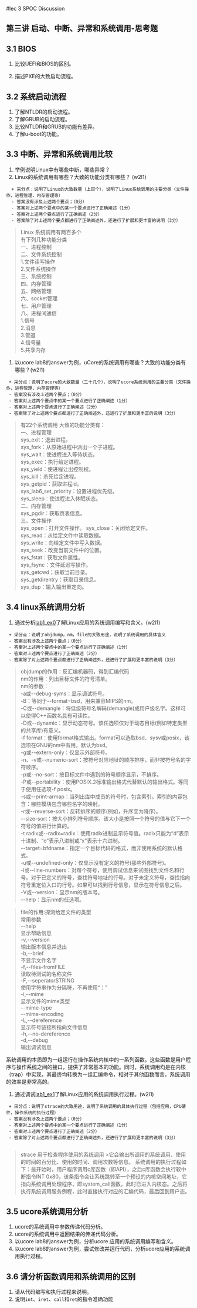#lec 3 SPOC Discussion

## 第三讲 启动、中断、异常和系统调用-思考题

## 3.1 BIOS
 1. 比较UEFI和BIOS的区别。

    

 1. 描述PXE的大致启动流程。

## 3.2 系统启动流程
 1. 了解NTLDR的启动流程。
 1. 了解GRUB的启动流程。
 1. 比较NTLDR和GRUB的功能有差异。
 1. 了解u-boot的功能。

## 3.3 中断、异常和系统调用比较
 1. 举例说明Linux中有哪些中断，哪些异常？
 1. Linux的系统调用有哪些？大致的功能分类有哪些？  (w2l1)

```
  + 采分点：说明了Linux的大致数量（上百个），说明了Linux系统调用的主要分类（文件操作，进程管理，内存管理等）
  - 答案没有涉及上述两个要点；（0分）
  - 答案对上述两个要点中的某一个要点进行了正确阐述（1分）
  - 答案对上述两个要点进行了正确阐述（2分）
  - 答案除了对上述两个要点都进行了正确阐述外，还进行了扩展和更丰富的说明（3分）
 ```
 
 >Linux 系统调用有两百多个  
 >有下列几种功能分类  
 >一、进程控制  
 >二、文件系统控制  
 >   1.文件读写操作  
 >   2.文件系统操作  
 >三、系统控制  
 >四、内存管理  
 >五、网络管理  
 >六、socket管理  
 >七、用户管理  
 >八、进程间通信  
 >   1.信号  
 >   2.消息  
 >   3.管道  
 >   4.信号量  
 >   5.共享内存  
 
 1. 以ucore lab8的answer为例，uCore的系统调用有哪些？大致的功能分类有哪些？(w2l1)
 
 ```
  + 采分点：说明了ucore的大致数量（二十几个），说明了ucore系统调用的主要分类（文件操作，进程管理，内存管理等）
  - 答案没有涉及上述两个要点；（0分）
  - 答案对上述两个要点中的某一个要点进行了正确阐述（1分）
  - 答案对上述两个要点进行了正确阐述（2分）
  - 答案除了对上述两个要点都进行了正确阐述外，还进行了扩展和更丰富的说明（3分）
 ```
 
 >有22个系统调用
 >大致的功能分类有：  
 >一、进程管理  
       sys_exit：退出进程。  
       sys_fork：从原始进程中派出一个子进程。  
       sys_wait：使进程进入等待状态。   
       sys_exec：执行给定进程。  
       sys_yield：使进程让出控制权。    
       sys_kill：杀死给定进程。   
       sys_getpid：获取进程id。    
       sys_lab6_set_priority：设置进程优先级。  
       sys_sleep：使进程进入休眠状态。  
 >二、内存管理  
        sys_pgdir：获取页表信息。  
 >三、文件操作  
       sys_open：打开文件操作。 
       sys_close：关闭给定文件。  
       sys_read：从给定文件中读取数据。  
       sys_write：向给定文件中写入数据。  
       sys_seek：改变当前文件中的位置。  
       sys_fstat：获取文件属性。  
       sys_fsync：文件延迟写操作。  
       sys_getcwd；获取当前目录。  
       sys_getdirentry：获取目录信息。  
       sys_dup：输入输出重定向。 
 
 
## 3.4 linux系统调用分析
 1. 通过分析[lab1_ex0](https://github.com/chyyuu/ucore_lab/blob/master/related_info/lab1/lab1-ex0.md)了解Linux应用的系统调用编写和含义。(w2l1)
 

 ```
  + 采分点：说明了objdump，nm，file的大致用途，说明了系统调用的具体含义
  - 答案没有涉及上述两个要点；（0分）
  - 答案对上述两个要点中的某一个要点进行了正确阐述（1分）
  - 答案对上述两个要点进行了正确阐述（2分）
  - 答案除了对上述两个要点都进行了正确阐述外，还进行了扩展和更丰富的说明（3分）
 
 ```
 
 >objdump的作用：反汇编机器码，得到汇编代码  
 >nm的作用：列出目标文件的符号清单。  
 >nm的参数：  
 >-a或--debug-syms：显示调试符号。  
-B：等同于--format=bsd，用来兼容MIPS的nm。  
-C或--demangle：将低级符号名解码(demangle)成用户级名字。这样可以使得C++函数名具有可读性。  
-D或--dynamic：显示动态符号。该任选项仅对于动态目标(例如特定类型的共享库)有意义。  
-f format：使用format格式输出。format可以选取bsd、sysv或posix，该选项在GNU的nm中有用。默认为bsd。  
-g或--extern-only：仅显示外部符号。  
-n、-v或--numeric-sort：按符号对应地址的顺序排序，而非按符号名的字符顺序。  
-p或--no-sort：按目标文件中遇到的符号顺序显示，不排序。  
-P或--portability：使用POSIX.2标准输出格式代替默认的输出格式。等同于使用任选项-f posix。  
-s或--print-armap：当列出库中成员的符号时，包含索引。索引的内容包含：哪些模块包含哪些名字的映射。  
-r或--reverse-sort：反转排序的顺序(例如，升序变为降序)。  
--size-sort：按大小排列符号顺序。该大小是按照一个符号的值与它下一个符号的值进行计算的。  
-t radix或--radix=radix：使用radix进制显示符号值。radix只能为“d”表示十进制、“o”表示八进制或“x”表示十六进制。  
--target=bfdname：指定一个目标代码的格式，而非使用系统的默认格式。  
-u或--undefined-only：仅显示没有定义的符号(那些外部符号)。  
-l或--line-numbers：对每个符号，使用调试信息来试图找到文件名和行号。对于已定义的符号，查找符号地址的行号。对于未定义符号，查找指向符号重定位入口的行号。如果可以找到行号信息，显示在符号信息之后。  
-V或--version：显示nm的版本号。  
--help：显示nm的任选项。  

 >file的作用:探测给定文件的类型  
 >常用参数  
 >--help  
 显示帮助信息  
 -v,--version  
 输出版本信息并退出  
 -b,--brief  
 不显示文件名字  
 -f,--files-fromFILE  
 读取待测试的名称文件  
 -F,--seperatorSTRING  
 使用字符串作为分隔符，不再使用“：”  
 -i,--mime  
 显示文件的mime类型  
 --mime-type  
 --mime-encoding  
 -L,--dereference  
 显示符号链接所指向文件信息  
 -h,--no-dereference  
 -d,--debug  
 输出调试信息  
 
 系统调用的本质即为一组运行在操作系统内核中的一系列函数。这些函数是用户程序与操作系统之间的接口，提供了非常基本的功能。同时，系统调用均是在内核（trap）中实现，其最终均转换为一组汇编命令，相对于其他函数而言，系统调用的效率是非常高的。
 
 1. 通过调试[lab1_ex1](https://github.com/chyyuu/ucore_lab/blob/master/related_info/lab1/lab1-ex1.md)了解Linux应用的系统调用执行过程。(w2l1)
 

 ```
  + 采分点：说明了strace的大致用途，说明了系统调用的具体执行过程（包括应用，CPU硬件，操作系统的执行过程）
  - 答案没有涉及上述两个要点；（0分）
  - 答案对上述两个要点中的某一个要点进行了正确阐述（1分）
  - 答案对上述两个要点进行了正确阐述（2分）
  - 答案除了对上述两个要点都进行了正确阐述外，还进行了扩展和更丰富的说明（3分）
  
 ```
 >strace 用于检查程序使用的系统调用
    >它会输出所调用的系统调用、使用的时间的百分比、使用的时间、调用次数等信息。
 >系统调用的执行过程如下：最开始时，用户程序调用c库函数（即API），之后c库函数会执行软中断指令INT 0x80，该条指令会让系统跳转至一个预设的内核空间地址，它指向系统调用处理程序，即system_call函数，此时已进入内核态。之后将执行系统调用服务例程，此时直接执行对应的汇编代码，最后回到用户态。
 
## 3.5 ucore系统调用分析
 1. ucore的系统调用中参数传递代码分析。
 1. ucore的系统调用中返回结果的传递代码分析。
 1. 以ucore lab8的answer为例，分析ucore 应用的系统调用编写和含义。
 1. 以ucore lab8的answer为例，尝试修改并运行代码，分析ucore应用的系统调用执行过程。
 
## 3.6 请分析函数调用和系统调用的区别
 1. 请从代码编写和执行过程来说明。
   1. 说明`int`、`iret`、`call`和`ret`的指令准确功能
 
